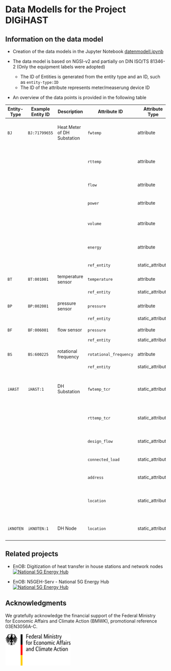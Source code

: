 # Data Modells for the Project DIGiHAST

## Information on the data model

- Creation of the data models in the Jupyter Notebook [datenmodell.ipynb](./datenmodell.ipynb)
- The data model is based on NGSI-v2 and partially on DIN ISO/TS 81346-2 (Only the equipment labels were adopted)
  - The ID of Entities is generated from the entity type and an ID, such as `entity-type:ID`
  - The ID of the attribute represents meter/measerung device ID

- An overview of the data points is provided in the following table

| Entity-Type      | Example Entity ID        | Description                    | Attribute ID           | Attribute Type   | Data Type     | Unit   | Description                                             |
|------------------|--------------------------|--------------------------------|------------------------|------------------|---------------|--------|---------------------------------------------------------|
| `BJ`             | `BJ:71799655`            | Heat Meter of DH Substation    | `fwtemp`               | attribute        | Number        | °C     | Supply temperature of the substation primary side       |
|                  |                          |                                | `rttemp`               | attribute        | Number        | °C     | Return temperature of the substation primary side       |
|                  |                          |                                | `flow`                 | attribute        | Number        | m³/h   | Flow of the substation primary side                     |
|                  |                          |                                | `power`                | attribute        | Number        | kW     | Power of the substation primary side                    |
|                  |                          |                                | `volume`               | attribute        | Number        | m³     | Volume of the substation primary side                   |
|                  |                          |                                | `energy`               | attribute        | Number        | kWh    | Energy of the substation primary side                   |
|                  |                          |                                | `ref_entity`           | static_attribute | Relationship  |        | Reference to the entity                                 |
|                  |                          |                                |                        |                  |               |        |                                                         |
| `BT`             | `BT:001001`              | temperature sensor             | `temperature`          | attribute        | Number        | °C     | Temperature Sensor                                      |
|                  |                          |                                | `ref_entity`           | static_attribute | Relationship  |        | Reference to the entity                                 |
|                  |                          |                                |                        |                  |               |        |                                                         |
| `BP`             | `BP:002001`              | pressure sensor                | `pressure`             | attribute        | Number        | bar    | Pressure Sensor                                         |
|                  |                          |                                | `ref_entity`           | static_attribute | Relationship  |        | Reference to the entity                                 |
|                  |                          |                                |                        |                  |               |        |                                                         |
| `BF`             | `BF:006001`              | flow sensor                    | `pressure`             | attribute        | Number        | m³/h   | Flow Sensor                                             |
|                  |                          |                                | `ref_entity`           | static_attribute | Relationship  |        | Reference to the entity                                 |
|                  |                          |                                |                        |                  |               |        |                                                         |
| `BS`             | `BS:600225`              | rotational frequency           | `rotational_frequency` | attribute        | Number        | rpm    | Rotational Frequency                                    |
|                  |                          |                                | `ref_entity`           | static_attribute | Relationship  |        | Reference to the entity                                 |
|                  |                          |                                |                        |                  |               |        |                                                         |
| `iHAST`          | `iHAST:1`                |  DH Substation                 | `fwtemp_tcr`           | static_attribute | Number        | °C     | Technical connection regulations for supply temperature |
|                  |                          |                                | `rttemp_tcr`           | static_attribute | Number        | °C     | Technical connection regulations for return temperature |
|                  |                          |                                | `design_flow`          | static_attribute | Number        | m³/h   | Design flow of the substation                           |
|                  |                          |                                | `connected_load`       | static_attribute | Number        | kW     | Connected Load of the substation                        |
|                  |                          |                                | `address`              | static_attribute | PostalAddress |        | Address of the substation                               |
|                  |                          |                                | `location`             | static_attribute | Location      |        | Location (GPS coordinates) of the substation            |
|                  |                          |                                |                        |                  |               |        |                                                         |
| `iKNOTEN`        | `iKNOTEN:1`              |  DH Node                       | `location`             | static_attribute | Location      |        | Location (GPS coordinates) of the Node                  |

## Related projects

- EnOB: Digitization of heat transfer in house stations and network nodes <br>
<a href="https://n5geh.de/digihast/"> <img alt="National 5G Energy Hub" 
src="https://cloudstore.zih.tu-dresden.de/index.php/s/ZZiFLQC6bisxqds/preview" height="150"> </a>

- EnOB: N5GEH-Serv - National 5G Energy Hub <br>
<a href="https://n5geh.de/"> <img alt="National 5G Energy Hub" 
src="https://avatars.githubusercontent.com/u/43948851?s=200&v=4" height="150"></a>

## Acknowledgments

We gratefully acknowledge the financial support of the Federal Ministry <br> 
for Economic Affairs and Climate Action (BMWK), promotional reference 03EN3056A-C.

<a href="https://www.bmwi.de/Navigation/EN/Home/home.html"> <img alt="BMWK" 
src="https://raw.githubusercontent.com/RWTH-EBC/FiLiP/master/docs/logos/bmwi_logo_en.png" height="100"> </a>